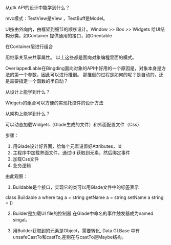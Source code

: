 从gtk API的设计中能学到什么？

mvc模式：TextView是View ，TextBuff是Model。

UI按由外向内，由框架到细节的顺序设计。Window >> Box >> Widgets
给UI结构分类，如Container
提供通用的接口，如Orientable

在Container层进行组合

用继承关系来共享属性。
以上这些都是面向对象编程里面的模式。

OverlappedLable在Bingding面向对象的API中好用的一个原因是，对象本身是方法的第一个参数，因此可以进行推倒。
那推倒的过程是如何的呢？是自动的，还是需要指定一个函数的半自动？


从设计上能学到什么？

Widgets的组合可以方便的实现托控件的设计方法

从架构上能学到什么？

可以动态加载Widgets（Glade生成的文件）和外面配置文件（Css）

步骤：
1. 用Glade设计好界面，给每个元素设置好Attributes，Id
2. 主程序中加载界面文件，通过Id 获取到元素，然后绑定事件
3. 加载Css文件
4. 业务逻辑

由此观察：
1. Buildable是个接口，实现它的类可以用Glade文件中的标签表示

class Buildable a where
  tag a = string
  getName a = string
  setName a string =  ()

2. Builder是加载UI file的控制器
在Glade中命名的事件触发器成为named singal。

3. 用Builder获取到的元素是Object，需要转化, Data.GI.Base 中有unsafeCastTo和castTo,差别在与castTo是Maybe结构。

